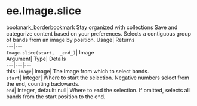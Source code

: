  
#  ee.Image.slice 
bookmark_borderbookmark Stay organized with collections  Save and categorize content based on your preferences.
Selects a contiguous group of bands from an image by position. 
Usage| Returns  
---|---  
`Image.slice(start,  _end_)`| Image  
Argument| Type| Details  
---|---|---  
this: `image`| Image| The image from which to select bands.  
`start`| Integer| Where to start the selection. Negative numbers select from the end, counting backwards.  
`end`| Integer, default: null| Where to end the selection. If omitted, selects all bands from the start position to the end.  

